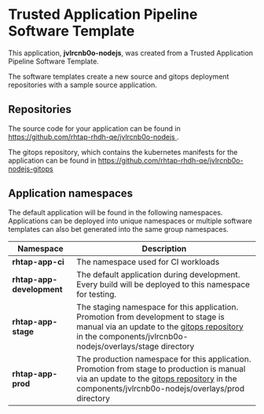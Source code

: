 # Trusted Application Pipeline Software Template

This application, **jvlrcnb0o-nodejs**, was created from a Trusted Application Pipeline Software Template.

The software templates create a new source and gitops deployment repositories with a sample source application. 

## Repositories

The source code for your application can be found in [https://github.com/rhtap-rhdh-qe/jvlrcnb0o-nodejs ](https://github.com/rhtap-rhdh-qe/jvlrcnb0o-nodejs ).
 
The gitops repository, which contains the kubernetes manifests for the application can be found in 
[https://github.com/rhtap-rhdh-qe/jvlrcnb0o-nodejs-gitops ](https://github.com/rhtap-rhdh-qe/jvlrcnb0o-nodejs-gitops ) 

## Application namespaces 

The default application will be found in the following namespaces. Applications can be deployed into unique namespaces or multiple software templates can also bet generated into the same group namespaces.  

|  Namespace   |  Description   |  
| -------- | -------- |
| **rhtap-app-ci** | The namespace used for CI workloads |
| **rhtap-app-development** | The default application during development. Every build will be deployed to this namespace for testing. |
| **rhtap-app-stage** | The staging namespace for this application. Promotion from development to stage is manual via an update to the [gitops repository](https://github.com/rhtap-rhdh-qe/jvlrcnb0o-nodejs-gitops ) in the components/jvlrcnb0o-nodejs/overlays/stage directory |
| **rhtap-app-prod** | The production namespace for this application. Promotion from stage to production is manual via an update to the [gitops repository](https://github.com/rhtap-rhdh-qe/jvlrcnb0o-nodejs-gitops ) in the components/jvlrcnb0o-nodejs/overlays/prod directory |